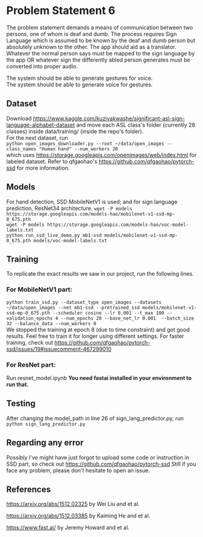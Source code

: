 # Problem Statement 6

The problem statement demands a means of communication between two persons, one of whom is deaf and dumb. The process requires Sign Language which is assumed to be known by the deaf and dumb person but absolutely unknown to the other. The app should aid as a translator. Whatever the normal person says must be mapped to the sign language by the app OR whatever sign the differently abled person generates must be converted into proper audio.  

The system should be able to generate gestures for voice.  
The system should be able to generate voice for gestures.  
  
  
## Dataset
Download https://www.kaggle.com/kuzivakwashe/significant-asl-sign-language-alphabet-dataset and move each ASL class's folder (currently 28 classes) inside data/training/ (inside the repo's folder).                                                                                 
For the next dataset, run  
`python open_images_downloader.py --root ~/data/open_images --class_names "Human hand" --num_workers 20`  
which uses https://storage.googleapis.com/openimages/web/index.html for labeled dataset. Refer to  qfgaohao's https://github.com/qfgaohao/pytorch-ssd for more information.
  
  
## Models
For hand detection, SSD MobileNetV1 is used; and for sign language prediction, ResNet34 architecture.
`wget -P models https://storage.googleapis.com/models-hao/mobilenet-v1-ssd-mp-0_675.pth`                                                 
`wget -P models https://storage.googleapis.com/models-hao/voc-model-labels.txt`                                                           
`python run_ssd_live_demo.py mb1-ssd models/mobilenet-v1-ssd-mp-0_675.pth models/voc-model-labels.txt`
   
 
## Training
To replicate the exact results we saw in our project, run the following lines.  
### For MobileNetV1 part:
`python train_ssd.py --dataset_type open_images --datasets ~/data/open_images --net mb1-ssd --pretrained_ssd models/mobilenet-v1-ssd-mp-0_675.pth --scheduler cosine --lr 0.001 --t_max 100 --validation_epochs 4 --num_epochs 20 --base_net_lr 0.001  --batch_size 32 --balance_data --num_workers 0`                                                                                                             
We stopped the training at epoch 8 (due to time constraint) and got good results. Feel free to train it for longer using different settings. For faster training, check out https://github.com/qfgaohao/pytorch-ssd/issues/19#issuecomment-467299010 
### For ResNet part:
Run resnet_model.ipynb **You need fastai installed in your environment to run that.**
  
  
 ## Testing

After changing the model_path in line 26 of sign_lang_predictor.py, run 
 `python sign_lang_predictor.py`                                                                                                         
   
   
## Regarding any error
Possibly I've might have just forgot to upload some code or instruction in SSD part, so check out https://github.com/qfgaohao/pytorch-ssd 
Still if you face any problem, please don't hesitate to open an issue.

## References
https://arxiv.org/abs/1512.02325 by Wei Liu and et al.                                                                                  
  
https://arxiv.org/abs/1512.03385 by Kaiming He and et al.       
  
https://www.fast.ai/ by Jeremy Howard and et al.
